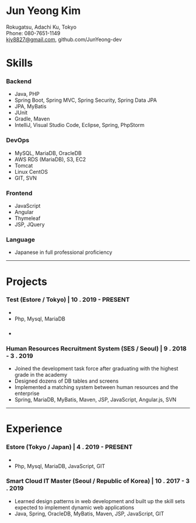 # Jun Yeong Kim

Rokugatsu, Adachi Ku, Tokyo  
Phone: 080-7651-1149   
kjy8827@gmail.com, github.com/JunYeong-dev

# Skills
### Backend
* Java, PHP
* Spring Boot, Spring MVC, Spring Security, Spring Data JPA
* JPA, MyBatis
* JUnit
* Gradle, Maven
* IntelliJ, Visual Studio Code, Eclipse, Spring, PhpStorm

### DevOps
* MySQL, MariaDB, OracleDB
* AWS RDS (MariaDB), S3, EC2
* Tomcat
* Linux CentOS
* GIT, SVN

### Frontend
* JavaScript
* Angular
* Thymeleaf
* JSP, JQuery

### Language
* Japanese in full professional proficiency

---

# Projects
### Test (Estore / Tokyo) | 10 . 2019 - PRESENT
* 
* Php, Mysql, MariaDB

### 
*

### Human Resources Recruitment System (SES / Seoul) | 9 . 2018 - 3 . 2019
* Joined the development task force after graduating with the highest grade in the academy
* Designed dozens of DB tables and screens
* Implemented a matching system between human resources and the enterprise 
* Spring, MariaDB, MyBatis, Maven, JSP, JavaScript, Angular.js, SVN

---

# Experience
### Estore (Tokyo / Japan) | 4 . 2019 - PRESENT  
* 
* Php, Mysql, MariaDB, JavaScript, GIT

### Smart Cloud IT Master (Seoul / Republic of Korea) | 10 . 2017 - 3 . 2019 
* Learned design patterns in web development and built up the skill sets expected to implement dynamic web applications 
* Java, Spring, OracleDB, MyBatis, Maven, JSP, JavaScript, GIT

